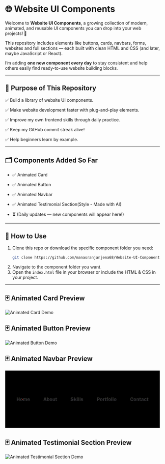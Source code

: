 # 🌐 Website UI Components

Welcome to **Website UI Components**, a growing collection of modern, animated, and reusable UI components you can drop into your web projects! 🚀

This repository includes elements like buttons, cards, navbars, forms, websites and full sections — each built with clean HTML and CSS (and later, maybe JavaScript or React).

I’m adding **one new component every day** to stay consistent and help others easily find ready-to-use website building blocks.

---

## 📌 Purpose of This Repository

✅ Build a library of website UI components. 

✅ Make website development faster with plug-and-play elements. 

✅ Improve my own frontend skills through daily practice.  

✅ Keep my GitHub commit streak alive!  

✅ Help beginners learn by example.

---

## 🗂️ Components Added So Far

- ✅ Animated Card
- ✅ Animated Button
- ✅ Animated Navbar
- ✅ Animated Testimonial Section(Style - Made with AI)

- ⏳ (Daily updates — new components will appear here!)

---

## 🚀 How to Use

1. Clone this repo or download the specific component folder you need:
    ```bash
    git clone https://github.com/manasranjanjena68/Website-UI-Components.git
    ```
2. Navigate to the component folder you want.
3. Open the `index.html` file in your browser or include the HTML & CSS in your project.

---

## 🃏 Animated Card Preview

![Animated Card Demo](./Animated-Card/demo.gif)


## 🃏 Animated Button Preview


![Animated Button Demo](./Animated-Button/Animated%20Buttion.gif)


## 🃏 Animated Navbar Preview

![Animated Navbar Demo](./Animated-Navbar/Animated%20navbar.gif)


## 🃏 Animated Testimonial Section Preview

![Animated Testimonial Section Demo](./Animated-Testimonial-Section/Testimonial-section.gif)